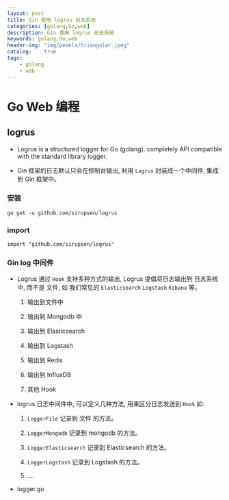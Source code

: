 ```yaml
---
layout: post
title: Gin 使用 logrus 日志系统
categories: [golang,Go,web]
description: Gin 使用 logrus 日志系统
keywords: golang,Go,web
header-img: "img/pexels/triangular.jpeg"
catalog:    true
tags:
    - golang
    - web
---
```


# Go Web 编程

## logrus

* Logrus is a structured logger for Go (golang), completely API compatible with the standard library logger.

* Gin 框架的日志默认只会在控制台输出, 利用 `Logrus` 封装成一个中间件, 集成到 Gin 框架中。


### 安装

```shell
go get -u github.com/sirupsen/logrus

```


### import

```shell
import "github.com/sirupsen/logrus"

```




### Gin log 中间件

* Logrus 通过 `Hook` 支持多种方式的输出, Logrus 提倡将日志输出到 日志系统中, 而不是 文件, 如 我们常见的 `Elasticsearch` `Logstash` `Kibana` 等。

  1. 输出到文件中

  2. 输出到 Mongodb 中

  3. 输出到 Elasticsearch

  4. 输出到 Logstash 

  5. 输出到 Redis

  6. 输出到 InfluxDB

  7. 其他 Hook 


* logrus 日志中间件中, 可以定义几种方法, 用来区分日志发送到 `Hook` 如:

  1. `LoggerFile` 记录到 文件 的方法。

  2. `LoggerMongodb` 记录到 mongodb 的方法。

  3. `LoggerElasticsearch` 记录到 Elasticsearch 的方法。

  4. `LoggerLogstash` 记录到 Logstash 的方法。

  5.  ....


* logger.go

```go



```
